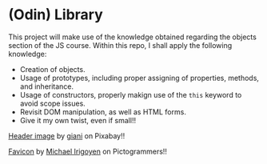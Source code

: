 # (Odin) Library

This project will make use of the knowledge obtained regarding the objects section of the JS course. Within this repo, I shall apply the following knowledge:

  - Creation of objects.
  - Usage of prototypes, including proper assigning of properties, methods, and inheritance.
  - Usage of constructors, properly makign use of the `this` keyword to avoid scope issues.
  - Revisit DOM manipulation, as well as HTML forms.
  - Give it my own twist, even if small!!

[Header image](https://pixabay.com/photos/mountains-birds-silhouette-sunset-100367/) by [giani](https://pixabay.com/users/giani-1202/) on Pixabay!!

[Favicon](https://pictogrammers.com/library/mdi/icon/bird/) by [Michael Irigoyen](https://pictogrammers.com/contributor/mririgoyen/) on Pictogrammers!!